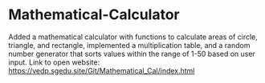 # Mathematical-Calculator
Added a mathematical calculator with functions to calculate areas of circle, triangle, and rectangle, implemented a multiplication table, and a random number generator that sorts values within the range of 1-50 based on user input.
Link to open website: https://vedp.sgedu.site/Git/Mathematical_Cal/index.html
